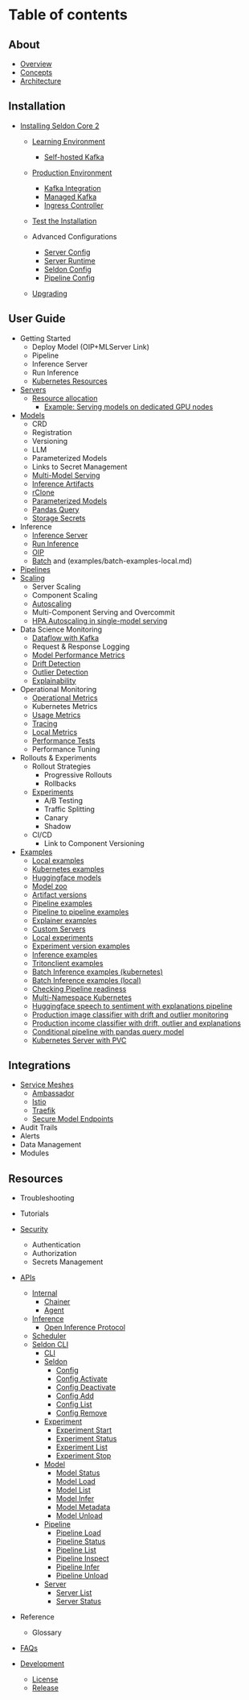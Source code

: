 # Table of contents

## About
* [Overview](README.md)
* [Concepts](/docs-gb/concepts/README.md)
* [Architecture](architecture/README.md)

## Installation
* [Installing Seldon Core 2](installation/README.md)
  * [Learning Environment](installation/learning-environment/README.md)
    * [Self-hosted Kafka](installation/learning-environment/self-hosted-kafka.md)
  * [Production Environment](installation/production-environment/README.md)
    * [Kafka Integration](installation/production-environment/kafka/README.md)
    * [Managed Kafka](installation/production-environment/kafka/managed-kafka.md) 
    * [Ingress Controller](installation/production-environment/ingress-controller/istio.md)
  * [Test the Installation](installation/test-installation.md)
    
  * Advanced Configurations
    * [Server Config](kubernetes/resources/serverconfig.md)
    * [Server Runtime](kubernetes/resources/seldonruntime.md)
    * [Seldon Config](kubernetes/resources/seldonconfig.md)
    * [Pipeline Config](kubernetes/resources/pipeline.md)  
  * [Upgrading](upgrading.md) 
## User Guide
* Getting Started
  * Deploy Model (OIP+MLServer Link)
  * Pipeline
  * Inference Server
  * Run Inference
  * [Kubernetes Resources](kubernetes/resources/README.md) 
* [Servers](servers.md)
    * [Resource allocation](resource-allocation/README.md)
      * [Example: Serving models on dedicated GPU nodes](resource-allocation/example-serving-models-on-dedicated-gpu-nodes.md)
* [Models](models/README.md)
    * CRD
    * Registration
    * Versioning
    * LLM
    * Parameterized Models
    * Links to Secret Management
    * [Multi-Model Serving](models/mms.md)
    * [Inference Artifacts](models/inference-artifacts.md)
    * [rClone](models/rclone.md)
    * [Parameterized Models](models/parameterized-models/README.md)
    * [Pandas Query](models/parameterized-models/pandasquery.md) 
    * [Storage Secrets](kubernetes/storage-secrets.md)
* Inference
    * [Inference Server](https://docs.seldon.io/projects/seldon-core/en/v2/contents/about/index.html#inference-servers)
    * [Run Inference](https://docs.seldon.io/projects/seldon-core/en/v2/contents/inference/index.html)
    * [OIP](apis/inference/v2.md)
    * [Batch](examples/batch-examples-k8s.md) and (examples/batch-examples-local.md)
* [Pipelines](pipelines.md)
* [Scaling](kubernetes/scaling.md)
  * Server Scaling
  * Component Scaling
  * [Autoscaling](kubernetes/autoscaling.md)
  * Multi-Component Serving and Overcommit
  * [HPA Autoscaling in single-model serving](kubernetes/hpa-rps-autoscaling.md)
* Data Science Monitoring
    * [Dataflow with Kafka](architecture/dataflow.md)
    * Request & Response Logging
    * [Model Performance Metrics](performance-tests.md)
    * [Drift Detection](drift.md)
    * [Outlier Detection](outlier.md)
    * [Explainability](explainers.md)
* Operational Monitoring
    * [Operational Metrics](metrics/operational.md)
    * Kubernetes Metrics
    * [Usage Metrics](metrics/usage.md)
    * [Tracing](kubernetes/tracing.md)
    * [Local Metrics](metrics/local-metrics-test.md)
    * [Performance Tests](performance-tests.md)
    * Performance Tuning 
* Rollouts & Experiments
    * Rollout Strategies
        * Progressive Rollouts
        * Rollbacks
    * [Experiments](kubernetes/resources/experiment.md)
      * A/B Testing
      * Traffic Splitting
      * Canary
      * Shadow 
    * CI/CD
      * Link to Component Versioning
* [Examples](examples/README.md)
  * [Local examples](examples/local-examples.md)
  * [Kubernetes examples](examples/k8s-examples.md)
  * [Huggingface models](examples/huggingface.md)
  * [Model zoo](examples/model-zoo.md)
  * [Artifact versions](examples/multi-version.md)
  * [Pipeline examples](examples/pipeline-examples.md)
  * [Pipeline to pipeline examples](examples/pipeline-to-pipeline.md)
  * [Explainer examples](examples/explainer-examples.md)
  * [Custom Servers](examples/custom-servers.md)
  * [Local experiments](examples/local-experiments.md)
  * [Experiment version examples](examples/experiment-versions.md)
  * [Inference examples](examples/inference.md)
  * [Tritonclient examples](examples/tritonclient-examples.md)
  * [Batch Inference examples (kubernetes)](examples/batch-examples-k8s.md)
  * [Batch Inference examples (local)](examples/batch-examples-local.md)
  * [Checking Pipeline readiness](examples/pipeline-ready-and-metadata.md)
  * [Multi-Namespace Kubernetes](examples/k8s-clusterwide.md)
  * [Huggingface speech to sentiment with explanations pipeline](examples/speech-to-sentiment.md)
  * [Production image classifier with drift and outlier monitoring](examples/cifar10.md)
  * [Production income classifier with drift, outlier and explanations](examples/income.md)
  * [Conditional pipeline with pandas query model](examples/pandasquery.md)
  * [Kubernetes Server with PVC](examples/k8s-pvc.md)  


## Integrations
  * [Service Meshes](kubernetes/service-meshes/README.md)
    * [Ambassador](kubernetes/service-meshes/ambassador.md)
    * [Istio](kubernetes/service-meshes/istio.md)
    * [Traefik](kubernetes/service-meshes/traefik.md)
    * [Secure Model Endpoints](models/securing-endpoints.md)
  * Audit Trails
  * Alerts
  * Data Management
  * Modules 
  
## Resources
* Troubleshooting
* Tutorials
* [Security](/getting-started/kubernetes-installation/security/index.html)
  * Authentication
  * Authorization
  * Secrets Management
* [APIs](apis/README.md)
  * [Internal](apis/internal/README.md)
    * [Chainer](apis/internal/chainer.md)
    * [Agent](apis/internal/agent.md)
  * [Inference](apis/inference/README.md)
    * [Open Inference Protocol](apis/inference/v2.md)
  * [Scheduler](apis/scheduler.md)
  * [Seldon CLI](getting-started/cli.md)
    * [CLI](cli/README.md)
    * [Seldon](cli/seldon.md)
      * [Config](cli/seldon\_config.md)
      * [Config Activate](cli/seldon\_config\_activate.md)
      * [Config Deactivate](cli/seldon\_config\_deactivate.md)
      * [Config Add](cli/seldon\_config\_add.md)
      * [Config List](cli/seldon\_config\_list.md)
      * [Config Remove](cli/seldon\_config\_remove.md)
    * [Experiment](cli/seldon\_experiment.md)
      * [Experiment Start](cli/seldon\_experiment\_start.md)
      * [Experiment Status](cli/seldon\_experiment\_status.md)
      * [Experiment List](cli/seldon\_experiment\_list.md)
      * [Experiment Stop](cli/seldon\_experiment\_stop.md)
    * [Model](cli/seldon\_model.md)
      * [Model Status](cli/seldon\_model\_status.md)
      * [Model Load](cli/seldon\_model\_load.md)
      * [Model List](cli/seldon\_model\_list.md)
      * [Model Infer](cli/seldon\_model\_infer.md)
      * [Model Metadata](cli/seldon\_model\_metadata.md)
      * [Model Unload](cli/seldon\_model\_unload.md)
    * [Pipeline](cli/seldon\_pipeline.md)
      * [Pipeline Load](cli/seldon\_pipeline\_load.md)
      * [Pipeline Status](cli/seldon\_pipeline\_status.md)
      * [Pipeline List](cli/seldon\_pipeline\_list.md)
      * [Pipeline Inspect](cli/seldon\_pipeline\_inspect.md)
      * [Pipeline Infer](cli/seldon\_pipeline\_infer.md)
      * [Pipeline Unload](cli/seldon\_pipeline\_unload.md)
    * [Server](cli/seldon\_server.md)
      * [Server List](cli/seldon\_server\_list.md)
      * [Server Status](cli/seldon\_server\_status.md)
* Reference
    * Glossary 
* [FAQs](faqs.md)          
 


* [Development](development/README.md)
  * [License](development/licenses.md)
  * [Release](development/release.md)


